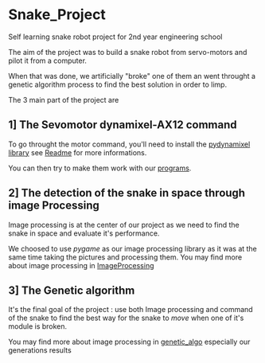 # Snake_Project
Self learning snake robot project for 2nd year engineering school

The aim of the project was to build a snake robot from servo-motors and pilot it from a computer.

When that was done, we artificially "broke" one of them an went throught a genetic algorithm process to find the best solution in order to limp.

The 3 main part of the project are 

## 1] The Sevomotor dynamixel-AX12 command
To go throught the motor command, you'll need to install the [pydynamixel library](./servo_controlling/libs/pydynamixel/) see [Readme](Snake_Project/servo_controlling/libs/pydynamixel/README.md) for more informations.

You can then try to make them work with our [programs](./servo_controlling/program/).

## 2] The detection of the snake in space through image Processing

Image processing is at the center of our project as we need to find the snake in space and evaluate it's performance.

We choosed to use *pygame* as our image processing library as it was at the same time taking the pictures and processing them.
You may find more about image processing in [ImageProcessing](./ImageProcessing)

## 3] The Genetic algorithm

It's the final goal of the project : use both Image processing and command of the snake to find the best way for the snake to *move* when one of it's module is broken.

You may find more about image processing in [genetic_algo](./genetic_algo/) especially our generations results


